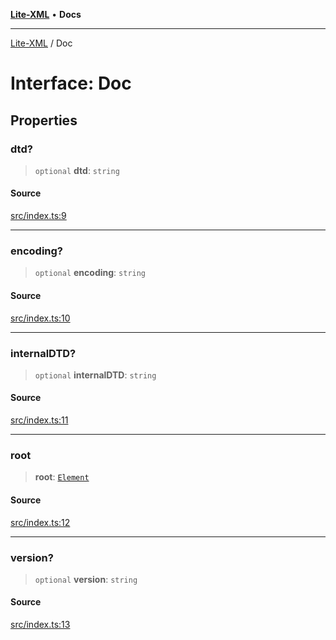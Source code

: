 [**Lite-XML**](../README.md) • **Docs**

***

[Lite-XML](../globals.md) / Doc

# Interface: Doc

## Properties

### dtd?

> `optional` **dtd**: `string`

#### Source

[src/index.ts:9](https://github.com/softcraft-development/lite-xml/blob/7f70177857958c974aa744b453180d0f3220277b/src/index.ts#L9)

***

### encoding?

> `optional` **encoding**: `string`

#### Source

[src/index.ts:10](https://github.com/softcraft-development/lite-xml/blob/7f70177857958c974aa744b453180d0f3220277b/src/index.ts#L10)

***

### internalDTD?

> `optional` **internalDTD**: `string`

#### Source

[src/index.ts:11](https://github.com/softcraft-development/lite-xml/blob/7f70177857958c974aa744b453180d0f3220277b/src/index.ts#L11)

***

### root

> **root**: [`Element`](Element.md)

#### Source

[src/index.ts:12](https://github.com/softcraft-development/lite-xml/blob/7f70177857958c974aa744b453180d0f3220277b/src/index.ts#L12)

***

### version?

> `optional` **version**: `string`

#### Source

[src/index.ts:13](https://github.com/softcraft-development/lite-xml/blob/7f70177857958c974aa744b453180d0f3220277b/src/index.ts#L13)
